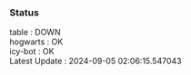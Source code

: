 ### Status


table : DOWN  
hogwarts : OK  
icy-bot : OK  
Latest Update : 2024-09-05 02:06:15.547043
